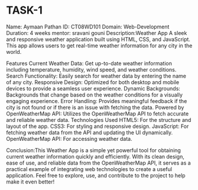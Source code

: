# TASK-1
Name: Aymaan Pathan
ID: CT08WD101
Domain: Web-Development
Duration: 4 weeks
mentor: sravani gouni
Description:Weather App
A sleek and responsive weather application built using HTML, CSS, and JavaScript. This app allows users to get real-time weather information for any city in the world.

Features
Current Weather Data: Get up-to-date weather information including temperature, humidity, wind speed, and weather conditions.
Search Functionality: Easily search for weather data by entering the name of any city.
Responsive Design: Optimized for both desktop and mobile devices to provide a seamless user experience.
Dynamic Backgrounds: Backgrounds that change based on the weather conditions for a visually engaging experience.
Error Handling: Provides meaningful feedback if the city is not found or if there is an issue with fetching the data.
Powered by OpenWeatherMap API: Utilizes the OpenWeatherMap API to fetch accurate and reliable weather data.
Technologies Used
HTML5: For the structure and layout of the app.
CSS3: For styling and responsive design.
JavaScript: For fetching weather data from the API and updating the UI dynamically.
OpenWeatherMap API: For accessing weather data.

Conclusion:This Weather App is a simple yet powerful tool for obtaining current weather information quickly and efficiently. With its clean design, ease of use, and reliable data from the OpenWeatherMap API, it serves as a practical example of integrating web technologies to create a useful application. Feel free to explore, use, and contribute to the project to help make it even better!

